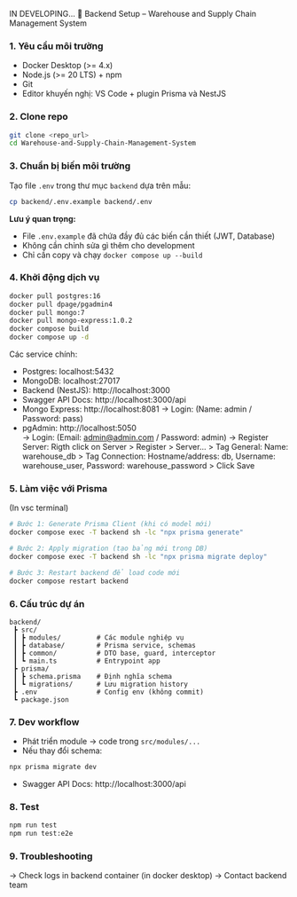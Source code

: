 IN DEVELOPING...
🚀 Backend Setup – Warehouse and Supply Chain Management System

### 1. Yêu cầu môi trường
- Docker Desktop (>= 4.x)
- Node.js (>= 20 LTS) + npm
- Git
- Editor khuyến nghị: VS Code + plugin Prisma và NestJS


### 2. Clone repo
```bash
git clone <repo_url>
cd Warehouse-and-Supply-Chain-Management-System
```


### 3. Chuẩn bị biến môi trường
Tạo file `.env` trong thư mục `backend` dựa trên mẫu:
```bash
cp backend/.env.example backend/.env
```

**Lưu ý quan trọng:**
- File `.env.example` đã chứa đầy đủ các biến cần thiết (JWT, Database)
- Không cần chỉnh sửa gì thêm cho development
- Chỉ cần copy và chạy `docker compose up --build`


### 4. Khởi động dịch vụ
```bash
docker pull postgres:16
docker pull dpage/pgadmin4
docker pull mongo:7
docker pull mongo-express:1.0.2
docker compose build
docker compose up -d
```

Các service chính:
- Postgres: localhost:5432
- MongoDB: localhost:27017
- Backend (NestJS): http://localhost:3000
- Swagger API Docs: http://localhost:3000/api
- Mongo Express: http://localhost:8081 
    -> Login: (Name: admin / Password: pass)
- pgAdmin: http://localhost:5050  
    -> Login: (Email: admin@admin.com / Password: admin)
    -> Register Server: Rigth click on Server > Register > Server... 
        > Tag General: Name: warehouse_db 
        > Tag Connection: Hostname/address: db, Username: warehouse_user, Password: warehouse_password
        > Click Save


### 5. Làm việc với Prisma
(In vsc terminal)
```bash
# Bước 1: Generate Prisma Client (khi có model mới)
docker compose exec -T backend sh -lc "npx prisma generate"

# Bước 2: Apply migration (tạo bảng mới trong DB)
docker compose exec -T backend sh -lc "npx prisma migrate deploy"

# Bước 3: Restart backend để load code mới
docker compose restart backend
```


### 6. Cấu trúc dự án
```
backend/
 ┣ src/
 ┃ ┣ modules/         # Các module nghiệp vụ
 ┃ ┣ database/        # Prisma service, schemas
 ┃ ┣ common/          # DTO base, guard, interceptor
 ┃ ┗ main.ts          # Entrypoint app
 ┣ prisma/
 ┃ ┣ schema.prisma    # Định nghĩa schema
 ┃ ┗ migrations/      # Lưu migration history
 ┣ .env               # Config env (không commit)
 ┗ package.json
```


### 7. Dev workflow
- Phát triển module → code trong `src/modules/...`
- Nếu thay đổi schema:
```bash
npx prisma migrate dev
```
- Swagger API Docs: http://localhost:3000/api


### 8. Test
```bash
npm run test
npm run test:e2e
```


### 9. Troubleshooting
-> Check logs in backend container (in docker desktop)
-> Contact backend team


